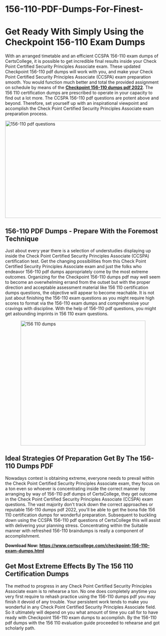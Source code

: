 # 156-110-PDF-Dumps-For-Finest-<h1><strong>Get Ready With Simply Using the Checkpoint 156-110 Exam Dumps&nbsp;</strong></h1>
<p><span style="font-weight: 400;">With an arranged timetable and an efficient CCSPA 156-110 exam dumps of CertsCollege, it is possible to get incredible final results inside your Check Point Certified Security Principles Associate exam. These updated Checkpoint 156-110 pdf dumps will work with you, and make your Check Point Certified Security Principles Associate (CCSPA) exam preparation smooth. You would function much better and total the provided assignment on schedule by means of the <strong><a href="https://www.certscollege.com/checkpoint-156-110-exam-dumps.html">Checkpoint 156-110 dumps pdf 2022</a></strong>. The 156 110 certification dumps are prescribed to operate in your capacity to find out a lot more. The CCSPA 156-110 pdf questions are potent above and beyond. Therefore, set yourself up with an inspirational viewpoint and accomplish the Check Point Certified Security Principles Associate exam preparation process.&nbsp;</span></p>
<p><span style="font-weight: 400;"><img style="display: block; margin-left: auto; margin-right: auto;" src="https://i.ibb.co/CPDK3ps/Yellow-and-Blue-Initiative-Blog-Banner.png" alt="156-110 pdf questions" width="559" height="315" /></span></p>
<h2><strong>156-110 PDF Dumps - Prepare With the Foremost Technique</strong></h2>
<p><span style="font-weight: 400;">Just about every year there is a selection of understudies displaying up inside the Check Point Certified Security Principles Associate (CCSPA) certification test. Get the changing possibilities from this Check Point Certified Security Principles Associate exam and just the folks who endeavor 156-110 pdf dumps appropriately come by the most extreme outcomes. Organizing for the Checkpoint 156-110 dumps pdf may well seem to become an overwhelming errand from the outset but with the proper direction and acceptable assessment material like 156 110 certification dumps questions, the objective will appear to become reachable. It is not just about finishing the 156-110 exam questions as you might require high scores to format via the 156-110 exam dumps and comprehensive your cravings with discipline. With the help of 156-110 pdf questions, you might get astounding imprints in 156 110 exam questions.</span></p>
<p><span style="font-weight: 400;"><a href="https://tinyurl.com/yc6n5yva"><img style="display: block; margin-left: auto; margin-right: auto;" src="https://i.ibb.co/9tMrhdY/Teacher-Appreciation-Invitation.png" alt="156 110 dumps " width="404" height="404" /></a></span></p>
<h2><strong>Ideal Strategies Of Preparation Get By The 156-110 Dumps PDF</strong></h2>
<p><span style="font-weight: 400;">Nowadays contest is obtaining extreme, everyone needs to prevail within the Check Point Certified Security Principles Associate exam, they focus on a ton even so whoever is concentrating inside the correct manner by arranging by way of 156-110 pdf dumps of CertsCollege, they get outcome in the Check Point Certified Security Principles Associate (CCSPA) exam questions. The vast majority don't track down the correct approaches or reputable 156-110 dumps pdf 2022, you'll be able to get the bona fide 156 110 certification dumps for wonderful preparation. Subsequent to buckling down using the CCSPA 156-110 pdf questions of CertsCollege this will assist with delivering your planning stress. Concentrating within the Suitable manner with refreshed 156-110 braindumps is really a component of accomplishment.</span></p>
<p><span style="font-weight: 400;"><strong>Download Now: <a href="https://www.certscollege.com/checkpoint-156-110-exam-dumps.html">https://www.certscollege.com/checkpoint-156-110-exam-dumps.html</a></strong></span></p>
<h2><strong>Get Most Extreme Effects By The 156 110 Certification Dumps</strong></h2>
<p><span style="font-weight: 400;">The method to progress in any Check Point Certified Security Principles Associate exam is to rehearse a ton. No one does completely anytime you very first require to rehash practice using the 156-110 dumps pdf you may finish it devoid of any trouble. Your persistent work tends to make you wonderful in any Check Point Certified Security Principles Associate field. So it ultimately will depend on you what amount of time you call for to have ready with Checkpoint 156-110 exam dumps to accomplish. By the 156-110 pdf dumps with the 156 110 evaluation guide proceeded to rehearse and got scholarly path.</span></p>
